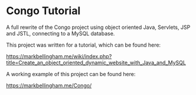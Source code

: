 # Congo Tutorial

A full rewrite of the Congo project using object oriented Java, Servlets, JSP and JSTL, connecting to a MySQL database.

This project was written for a tutorial, which can be found here:

https://markbellingham.me/wiki/index.php?title=Create_an_object_oriented_dynamic_website_with_Java_and_MySQL

A working example of this project can be found here:

https://markbellingham.me/Congo/

